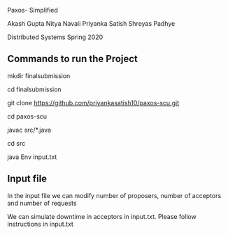 Paxos- Simplified

Akash Gupta
Nitya Navali
Priyanka Satish
Shreyas Padhye

Distributed Systems Spring 2020

## Commands to run the Project

mkdir finalsubmission

cd finalsubmission

git clone https://github.com/priyankasatish10/paxos-scu.git

cd paxos-scu

javac src/*.java

cd src

java Env input.txt


## Input file
In the input file we can modify number of proposers, number of acceptors and number of requests

We can simulate downtime in acceptors in input.txt. Please follow instructions in input.txt
